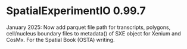 # SpatialExperimentIO 0.99.7
January 2025: Now add parquet file path for transcripts, polygons, cell/nucleus boundary files 
to metadata() of SXE object for Xenium and CosMx. For the Spatial Book (OSTA) writing. 
